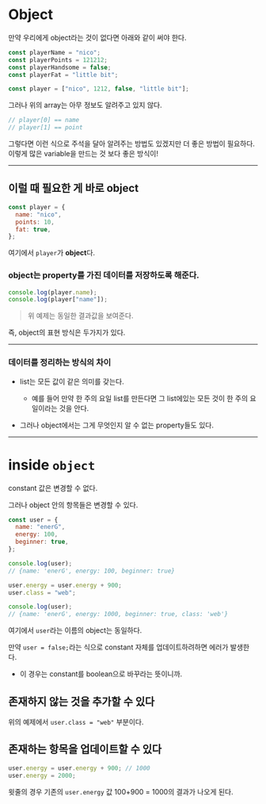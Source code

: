 # Object

만약 우리에게 object라는 것이 없다면 아래와 같이 써야 한다.

```jsx
const playerName = "nico";
const playerPoints = 121212;
const playerHandsome = false;
const playerFat = "little bit";

const player = ["nico", 1212, false, "little bit"];
```

그러나 위의 array는 아무 정보도 알려주고 있지 않다.

```jsx
// player[0] == name
// player[1] == point
```

그렇다면 이런 식으로 주석을 달아 알려주는 방법도 있겠지만 더 좋은 방법이 필요하다. 이렇게 많은 variable을 만드는 것 보다 좋은 방식이!

---

## 이럴 때 필요한 게 바로 object

```jsx
const player = {
  name: "nico",
  points: 10,
  fat: true,
};
```

여기에서 `player`가 **object**다.

### **object**는 **property**를 가진 데이터를 저장하도록 해준다.

```jsx
console.log(player.name);
console.log(player["name"]);
```

> 위 예제는 동일한 결과값을 보여준다.

즉, object의 표현 방식은 두가지가 있다.

---

### 데이터를 정리하는 방식의 차이

- list는 모든 값이 같은 의미를 갖는다.

  - 예를 들어 만약 한 주의 요일 list를 만든다면 그 list에있는 모든 것이 한 주의 요일이라는 것을 안다.

- 그러나 object에서는 그게 무엇인지 알 수 없는 property들도 있다.

---

# inside `object`

constant 값은 변경할 수 없다.

그러나 object 안의 항목들은 변경할 수 있다.

```jsx
const user = {
  name: "enerG",
  energy: 100,
  beginner: true,
};

console.log(user);
// {name: 'enerG', energy: 100, beginner: true}

user.energy = user.energy + 900;
user.class = "web";

console.log(user);
// {name: 'enerG', energy: 1000, beginner: true, class: 'web'}
```

여기에서 `user`라는 이름의 object는 동일하다.

만약 `user = false;`라는 식으로 constant 자체를 업데이트하려하면 에러가 발생한다.

- 이 경우는 constant를 boolean으로 바꾸라는 뜻이니까.

## 존재하지 않는 것을 추가할 수 있다

위의 예제에서 `user.class = "web"` 부분이다.

## 존재하는 항목을 업데이트할 수 있다

```jsx
user.energy = user.energy + 900; // 1000
user.energy = 2000;
```

윗줄의 경우 기존의 `user.energy` 값 100+900 = 1000의 결과가 나오게 된다.
